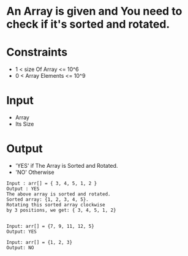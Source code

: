 # An Array is given and You need to check if it's sorted and rotated.

# Constraints

- 1 < size Of Array <= 10^6
- 0 < Array Elements <= 10^9

# Input

- Array
- Its Size

# Output

- 'YES' if The Array is Sorted and Rotated.
- 'NO' Otherwise

```
Input : arr[] = { 3, 4, 5, 1, 2 }
Output : YES
The above array is sorted and rotated.
Sorted array: {1, 2, 3, 4, 5}. 
Rotating this sorted array clockwise 
by 3 positions, we get: { 3, 4, 5, 1, 2}


Input: arr[] = {7, 9, 11, 12, 5}
Output: YES

Input: arr[] = {1, 2, 3}
Output: NO
```

